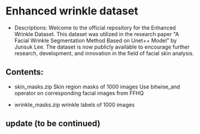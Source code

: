 # Enhanced wrinkle dataset

- Descriptions:
Welcome to the official repository for the Enhanced Wrinkle Dataset. This dataset was utilized in the research paper "A Facial Wrinkle Segmentation Method Based on Unet++ Model" by Junsuk Lee. The dataset is now publicly available to encourage further research, development, and innovation in the field of facial skin analysis.

## Contents:
- skin_masks.zip
Skin region masks of 1000 images
Use bitwise_and operator on corresponding facial images from FFHQ

- wrinkle_masks.zip
wrinkle labels of 1000 images

## update (to be continued)
